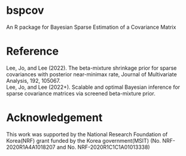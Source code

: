 # bspcov
An R package for Bayesian Sparse Estimation of a Covariance Matrix

# Reference
Lee, Jo, and Lee (2022). The beta-mixture shrinkage prior for sparse covariances with posterior near-minimax rate, Journal of Multivariate Analysis, 192, 105067.  
Lee, Jo, and Lee (2022+). Scalable and optimal Bayesian inference for sparse covariance matrices via screened beta-mixture prior.

# Acknowledgement
This work was supported by the National Research Foundation of Korea(NRF) grant funded by the Korea government(MSIT) (No. NRF-2020R1A4A1018207 and No. NRF-2020R1C1C1A01013338)
